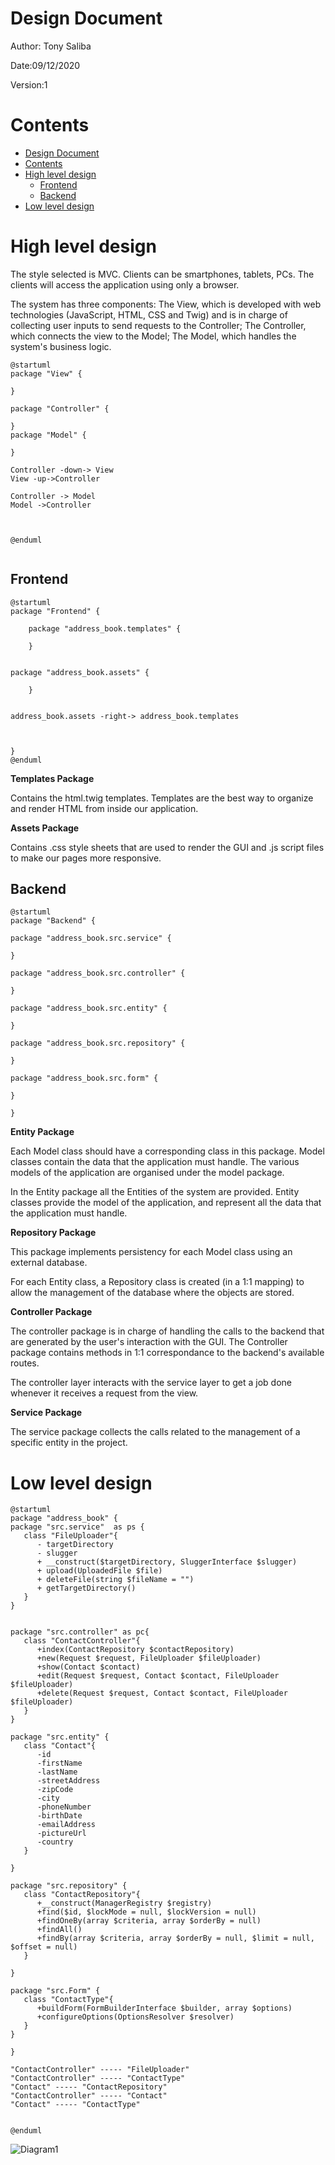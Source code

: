 # Design Document 


Author: Tony Saliba

Date:09/12/2020

Version:1


# Contents

- [Design Document](#design-document)
- [Contents](#contents)
- [High level design](#high-level-design)
  - [Frontend](#frontend)
  - [Backend](#backend)
- [Low level design](#low-level-design)


# High level design 

The style selected is MVC. Clients can be smartphones, tablets, PCs.
The clients will access the application using only a browser. 

The system has three components: The View, which is developed with web technologies (JavaScript, HTML, CSS and Twig) and is in charge of collecting user inputs to send requests to the Controller; The Controller, which connects the view to the Model; The Model, which handles the system's business logic.


```plantuml
@startuml
package "View" {

}

package "Controller" {

}
package "Model" {

}

Controller -down-> View
View -up->Controller

Controller -> Model
Model ->Controller



@enduml


```


## Frontend

```plantuml
@startuml
package "Frontend" {

    package "address_book.templates" {

    }


package "address_book.assets" {

    }


address_book.assets -right-> address_book.templates



}
@enduml

```

**Templates Package**

Contains the html.twig templates. 
Templates are the best way to organize and render HTML from inside our application.

**Assets Package** 

Contains .css style sheets that are used to render the GUI and .js script files to make our pages more responsive.


## Backend


```plantuml
@startuml
package "Backend" {

package "address_book.src.service" {

} 

package "address_book.src.controller" {

}

package "address_book.src.entity" {

}

package "address_book.src.repository" {

}

package "address_book.src.form" {

}

}
```

**Entity Package**

Each Model class should have a corresponding class in this package. Model classes contain the data that the application must handle.
The various models of the application are organised under the model package.

In the Entity package all the Entities of the system are provided. Entity classes provide the model of the application, and represent all the data that the application must handle.


**Repository Package**

This package implements persistency for each Model class using an external database. 

For each Entity class, a Repository class is created (in a 1:1 mapping) to allow the management of the database where the objects are stored.


**Controller Package**

The controller package is in charge of handling the calls to the backend that are generated by the user's interaction with the GUI. The Controller package contains methods in 1:1 correspondance to the backend's available routes.

The controller layer interacts with the service layer to get a job done whenever it receives a request from the view.

**Service Package**


The service package collects the calls related to the management of a specific entity in the project.


# Low level design


```plantuml
@startuml
package "address_book" {
package "src.service"  as ps {
   class "FileUploader"{
      - targetDirectory
      - slugger
      + __construct($targetDirectory, SluggerInterface $slugger)
      + upload(UploadedFile $file)
      + deleteFile(string $fileName = "")
      + getTargetDirectory()
   }
}


package "src.controller" as pc{
   class "ContactController"{
      +index(ContactRepository $contactRepository)
      +new(Request $request, FileUploader $fileUploader)
      +show(Contact $contact)
      +edit(Request $request, Contact $contact, FileUploader $fileUploader)
      +delete(Request $request, Contact $contact, FileUploader $fileUploader)
   }
}

package "src.entity" {
   class "Contact"{
      -id
      -firstName
      -lastName
      -streetAddress
      -zipCode
      -city
      -phoneNumber
      -birthDate
      -emailAddress
      -pictureUrl
      -country
   }

}

package "src.repository" {
   class "ContactRepository"{
      +__construct(ManagerRegistry $registry)
      +find($id, $lockMode = null, $lockVersion = null)
      +findOneBy(array $criteria, array $orderBy = null)
      +findAll()
      +findBy(array $criteria, array $orderBy = null, $limit = null, $offset = null)
   }

}

package "src.Form" {
   class "ContactType"{
      +buildForm(FormBuilderInterface $builder, array $options)
      +configureOptions(OptionsResolver $resolver)
   }
}

}

"ContactController" ----- "FileUploader"
"ContactController" ----- "ContactType"
"Contact" ----- "ContactRepository"
"ContactController" ----- "Contact"
"Contact" ----- "ContactType"


@enduml
```

![Diagram1](http://www.plantuml.com/plantuml/proxy?cache=no&src=https://github.com/tonyYSaliba/Address-Book/tree/master/docs/plantUml/diagram1.iuml)